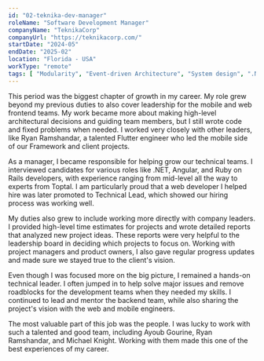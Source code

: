 ```yaml
---
id: "02-teknika-dev-manager"
roleName: "Software Development Manager"
companyName: "TeknikaCorp"
companyUrl: "https://teknikacorp.com/"
startDate: "2024-05"
endDate: "2025-02"
location: "Florida - USA"
workType: "remote"
tags: [ "Modularity", "Event-driven Architecture", "System design", ".NET", "C#", "Entity Framework", "Angular", "Typescript", "Flutter", "Dart", "MySQL", "SOLID Principles", "Stripe", "DataDog", "Youtrack", "Agile Scrum", "Leadership", "Mentorship", "Management", "Stakeholders-engagement", "Technical-interviewing" ]
---
```


This period was the biggest chapter of growth in my career. My role grew beyond my previous duties to also cover
leadership for the mobile and web frontend teams. My work became more about making high-level architectural decisions
and guiding team members, but I still wrote code and fixed problems when needed. I worked very closely with other
leaders, like Ryan Ramshandar, a talented Flutter engineer who led the mobile side of our Framework and client projects.

As a manager, I became responsible for helping grow our technical teams. I interviewed candidates for various roles like
.NET, Angular, and Ruby on Rails developers, with experience ranging from mid-level all the way to experts from Toptal.
I am particularly proud that a web developer I helped hire was later promoted to Technical Lead, which showed our hiring
process was working well.

My duties also grew to include working more directly with company leaders. I provided high-level time estimates for
projects and wrote detailed reports that analyzed new project ideas. These reports were very helpful to the leadership
board in deciding which projects to focus on. Working with project managers and product owners, I also gave regular
progress updates and made sure we stayed true to the client's vision.

Even though I was focused more on the big picture, I remained a hands-on technical leader. I often jumped in to help
solve major issues and remove roadblocks for the development teams when they needed my skills. I continued to lead and
mentor the backend team, while also sharing the project's vision with the web and mobile engineers.

The most valuable part of this job was the people. I was lucky to work with such a talented and good team, including
Ayoub Gourine, Ryan Ramshandar, and Michael Knight. Working with them made this one of the best experiences of my
career.